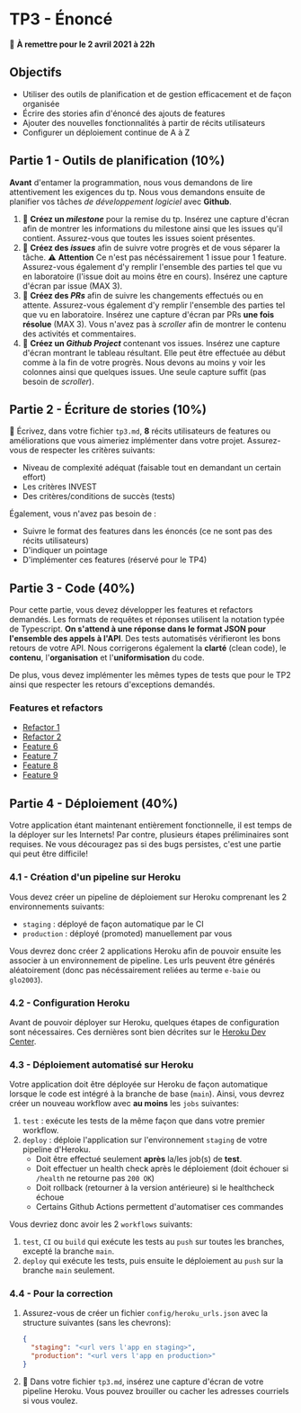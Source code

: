 # TP3 - Énoncé

:calendar: **À remettre pour le 2 avril 2021 à 22h**

## Objectifs

- Utiliser des outils de planification et de gestion efficacement et de façon organisée
- Écrire des stories afin d'énoncé des ajouts de features
- Ajouter des nouvelles fonctionnalités à partir de récits utilisateurs
- Configurer un déploiement continue de A à Z

## Partie 1 - Outils de planification (10%)

**Avant** d'entamer la programmation, nous vous demandons de lire attentivement les exigences du tp. Nous vous demandons ensuite de planifier vos tâches _de développement logiciel_ avec **Github**.

1. :scroll: **Créez un _milestone_** pour la remise du tp. Insérez une capture d'écran afin de montrer les informations du milestone ainsi que les issues qu'il contient. Assurez-vous que toutes les issues soient présentes.
2. :scroll: **Créez des _issues_** afin de suivre votre progrès et de vous séparer la tâche. :warning: **Attention** Ce n'est pas nécéssairement 1 issue pour 1 feature. Assurez-vous également d'y remplir l'ensemble des parties tel que vu en laboratoire (l'issue doit au moins être en cours). Insérez une capture d'écran par issue (MAX 3).
3. :scroll: **Créez des _PRs_** afin de suivre les changements effectués ou en attente. Assurez-vous également d'y remplir l'ensemble des parties tel que vu en laboratoire. Insérez une capture d'écran par PRs **une fois résolue** (MAX 3). Vous n'avez pas à _scroller_ afin de montrer le contenu des activités et commentaires.
4. :scroll: **Créez un _Github Project_** contenant vos issues. Insérez une capture d'écran montrant le tableau résultant. Elle peut être effectuée au début comme à la fin de votre progrès. Nous devons au moins y voir les colonnes ainsi que quelques issues. Une seule capture suffit (pas besoin de _scroller_).

## Partie 2 - Écriture de stories (10%)

:scroll: Écrivez, dans votre fichier `tp3.md`, **8** récits utilisateurs de features ou améliorations que vous aimeriez implémenter dans votre projet. Assurez-vous de respecter les critères suivants:

- Niveau de complexité adéquat (faisable tout en demandant un certain effort)
- Les critères INVEST
- Des critères/conditions de succès (tests)

Également, vous n'avez pas besoin de :

- Suivre le format des features dans les énoncés (ce ne sont pas des récits utilisateurs)
- D'indiquer un pointage
- D'implémenter ces features (réservé pour le TP4)

## Partie 3 - Code (40%)

Pour cette partie, vous devez développer les features et refactors demandés. Les formats de requêtes et réponses utilisent la notation typée de Typescript. **On s'attend à une réponse dans le format JSON pour l'ensemble des appels à l'API**. Des tests automatisés vérifieront les bons retours de votre API. Nous corrigerons également la **clarté** (clean code), le **contenu**, l'**organisation** et l'**uniformisation** du code.

De plus, vous devez implémenter les mêmes types de tests que pour le TP2 ainsi que respecter les retours d'exceptions demandés.

### Features et refactors

- [Refactor 1](./features/refactor1.md)
- [Refactor 2](./features/refactor2.md)
- [Feature 6](./features/feature6.md)
- [Feature 7](./features/feature7.md)
- [Feature 8](./features/feature8.md)
- [Feature 9](./features/feature9.md)

## Partie 4 - Déploiement (40%)

Votre application étant maintenant entièrement fonctionnelle, il est temps de la déployer sur les Internets! Par contre, plusieurs étapes préliminaires sont requises. Ne vous découragez pas si des bugs persistes, c'est une partie qui peut être difficile!

### 4.1 - Création d'un pipeline sur Heroku

Vous devez créer un pipeline de déploiement sur Heroku comprenant les 2 environnements suivants:

- `staging` : déployé de façon automatique par le CI
- `production` : déployé (promoted) manuellement par vous

Vous devrez donc créer 2 applications Heroku afin de pouvoir ensuite les associer à un environnement de pipeline. Les urls peuvent être générés aléatoirement (donc pas nécéssairement reliées au terme `e-baie` ou `glo2003`).

### 4.2 - Configuration Heroku

Avant de pouvoir déployer sur Heroku, quelques étapes de configuration sont nécessaires. Ces dernières sont bien décrites sur le [Heroku Dev Center](https://devcenter.heroku.com/articles/deploying-java).

### 4.3 - Déploiement automatisé sur Heroku

Votre application doit être déployée sur Heroku de façon automatique lorsque le code est intégré à la branche de base (`main`). Ainsi, vous devrez créer un nouveau workflow avec **au moins** les `jobs` suivantes:

1. `test` : exécute les tests de la même façon que dans votre premier workflow.
2. `deploy` : déploie l'application sur l'environnement `staging` de votre pipeline d'Heroku.
   - Doit être effectué seulement **après** la/les job(s) de **test**.
   - Doit effectuer un health check après le déploiement (doit échouer si `/health` ne retourne pas `200 OK`)
   - Doit rollback (retourner à la version antérieure) si le healthcheck échoue
   - Certains Github Actions permettent d'automatiser ces commandes

Vous devriez donc avoir les 2 `workflows` suivants:

1. `test`, `CI` ou `build` qui exécute les tests au `push` sur toutes les branches, excepté la branche `main`.
2. `deploy` qui exécute les tests, puis ensuite le déploiement au `push` sur la branche `main` seulement.

### 4.4 - Pour la correction

1. Assurez-vous de créer un fichier `config/heroku_urls.json` avec la structure suivantes (sans les chevrons):

   ```json
   {
     "staging": "<url vers l'app en staging>",
     "production": "<url vers l'app en production>"
   }
   ```

2. :scroll: Dans votre fichier `tp3.md`, insérez une capture d'écran de votre pipeline Heroku. Vous pouvez brouiller ou cacher les adresses courriels si vous voulez.
